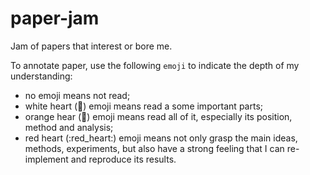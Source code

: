 # paper-jam
Jam of papers that interest or bore me.

To annotate paper, use the following `emoji` to indicate the depth of my understanding:
- no emoji means not read;
- white heart (:white_heart:) emoji means read a some important parts;
- orange hear (:green_heart:) emoji means read all of it, especially its position, method and analysis;
- red heart (:red_heart:) emoji means not only grasp the main ideas, methods, experiments, but also have a strong feeling that I can re-implement and reproduce its results.
